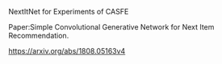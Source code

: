NextItNet for Experiments of CASFE

Paper:Simple Convolutional Generative Network for Next Item Recommendation.

https://arxiv.org/abs/1808.05163v4
